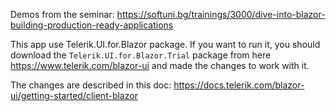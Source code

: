 Demos from the seminar: https://softuni.bg/trainings/3000/dive-into-blazor-building-production-ready-applications

This app use Telerik.UI.for.Blazor package. If you want to run it, you should download the `Telerik.UI.for.Blazor.Trial` package from here https://www.telerik.com/blazor-ui and made the changes to work with it. 

The changes are described in this doc: https://docs.telerik.com/blazor-ui/getting-started/client-blazor 
